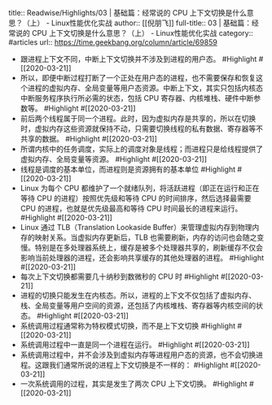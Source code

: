 title:: Readwise/Highlights/03 | 基础篇：经常说的 CPU 上下文切换是什么意思？（上） - Linux性能优化实战
author:: [[倪朋飞]]
full-title:: 03 | 基础篇：经常说的 CPU 上下文切换是什么意思？（上） - Linux性能优化实战
category:: #articles
url:: https://time.geekbang.org/column/article/69859
- 跟进程上下文不同，中断上下文切换并不涉及到进程的用户态。 #Highlight #[[2020-03-21]]
- 所以，即便中断过程打断了一个正处在用户态的进程，也不需要保存和恢复这个进程的虚拟内存、全局变量等用户态资源。中断上下文，其实只包括内核态中断服务程序执行所必需的状态，包括 CPU 寄存器、内核堆栈、硬件中断参数等。 #Highlight #[[2020-03-21]]
- 前后两个线程属于同一个进程。此时，因为虚拟内存是共享的，所以在切换时，虚拟内存这些资源就保持不动，只需要切换线程的私有数据、寄存器等不共享的数据。 #Highlight #[[2020-03-21]]
- 所谓内核中的任务调度，实际上的调度对象是线程；而进程只是给线程提供了虚拟内存、全局变量等资源。 #Highlight #[[2020-03-21]]
- 线程是调度的基本单位，而进程则是资源拥有的基本单位 #Highlight #[[2020-03-21]]
- Linux 为每个 CPU 都维护了一个就绪队列，将活跃进程（即正在运行和正在等待 CPU 的进程）按照优先级和等待 CPU 的时间排序，然后选择最需要 CPU 的进程，也就是优先级最高和等待 CPU 时间最长的进程来运行。 #Highlight #[[2020-03-21]]
- Linux 通过 TLB（Translation Lookaside Buffer）来管理虚拟内存到物理内存的映射关系。当虚拟内存更新后，TLB 也需要刷新，内存的访问也会随之变慢。特别是在多处理器系统上，缓存是被多个处理器共享的，刷新缓存不仅会影响当前处理器的进程，还会影响共享缓存的其他处理器的进程。 #Highlight #[[2020-03-21]]
- 每次上下文切换都需要几十纳秒到数微秒的 CPU 时 #Highlight #[[2020-03-21]]
- 进程的切换只能发生在内核态。所以，进程的上下文不仅包括了虚拟内存、栈、全局变量等用户空间的资源，还包括了内核堆栈、寄存器等内核空间的状态。 #Highlight #[[2020-03-21]]
- 系统调用过程通常称为特权模式切换，而不是上下文切换 #Highlight #[[2020-03-21]]
- 系统调用过程中一直是同一个进程在运行。 #Highlight #[[2020-03-21]]
- 系统调用过程中，并不会涉及到虚拟内存等进程用户态的资源，也不会切换进程。这跟我们通常所说的进程上下文切换是不一样的： #Highlight #[[2020-03-21]]
- 一次系统调用的过程，其实是发生了两次 CPU 上下文切换。 #Highlight #[[2020-03-21]]